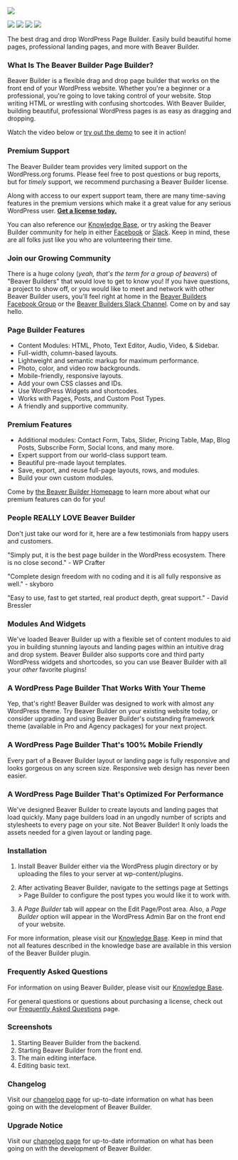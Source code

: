 <img src="https://www.wpbeaverbuilder.com/wp-content/uploads/2014/09/beaver-builder-logo1.png"></p>

<a href="https://en-gb.wordpress.org/plugins/beaver-builder-lite-version/"><img src="https://img.shields.io/wordpress/plugin/tested/beaver-builder-lite-version.svg"></a> 
<a href="https://en-gb.wordpress.org/plugins/beaver-builder-lite-version/"><img src="https://img.shields.io/wordpress/plugin/stars/beaver-builder-lite-version.svg"></a> 
<a href="https://en-gb.wordpress.org/plugins/beaver-builder-lite-version/"><img src="https://img.shields.io/wordpress/plugin/dt/beaver-builder-lite-version.svg"></a> 
<a href="https://en-gb.wordpress.org/plugins/beaver-builder-lite-version/"><img src="https://img.shields.io/wordpress/plugin/v/beaver-builder-lite-version.svg"></a>

The best drag and drop WordPress Page Builder. Easily build beautiful home pages, professional landing pages, and more with Beaver Builder.

### What Is The Beaver Builder Page Builder? ###

Beaver Builder is a flexible drag and drop page builder that works on the front end of your WordPress website. Whether you're a beginner or a professional, you're going to love taking control of your website. Stop writing HTML or wrestling with confusing shortcodes. With Beaver Builder, building beautiful, professional WordPress pages is as easy as dragging and dropping.

Watch the video below or [try out the demo](https://www.wpbeaverbuilder.com/go/demo?utm_medium=bb-lite&utm_source=repo-readme&utm_campaign=repo-demo-link "Beaver Builder Live Demo") to see it in action!

### Premium Support ###

The Beaver Builder team provides very limited support on the WordPress.org forums. Please feel free to post questions or bug reports, but for _timely_ support, we recommend purchasing a Beaver Builder license.

Along with access to our expert support team, there are many time-saving features in the premium versions which make it a great value for any serious WordPress user. [**Get a license today.**](https://www.wpbeaverbuilder.com/pricing/?utm_medium=bb-lite&utm_source=repo-readme&utm_campaign=repo-support-cta "Beaver Builder Premium Support")

You can also reference our [Knowledge Base](https://kb.wpbeaverbuilder.com/ "Beaver Builder Knowledge Base"), or try asking the Beaver Builder community for help in either [Facebook](http://beaver.builders/wp-repo-fb "Beaver Builders on Facebook") or [Slack](http://beaver.builders/wp-repo-slack "Beaver Builders on Slack"). Keep in mind, these are all folks just like you who are volunteering their time.

### Join our Growing Community ###

There is a huge colony (_yeah, that's the term for a group of beavers_) of "Beaver Builders" that would love to get to know you! If you have questions, a project to show off, or you would like to meet and network with other Beaver Builder users, you'll feel right at home in the [Beaver Builders Facebook Group](http://beaver.builders/wp-repo-fb "Beaver Builders on Facebook") or the [Beaver Builders Slack Channel](http://beaver.builders/wp-repo-slack "Beaver Builders on Slack"). Come on by and say hello.

### Page Builder Features ###

*   Content Modules: HTML, Photo, Text Editor, Audio, Video, & Sidebar.
*   Full-width, column-based layouts.
*   Lightweight and semantic markup for maximum performance.
*   Photo, color, and video row backgrounds.
*   Mobile-friendly, responsive layouts.
*   Add your own CSS classes and IDs.
*   Use WordPress Widgets and shortcodes.
*   Works with Pages, Posts, and Custom Post Types.
*   A friendly and supportive community.

### Premium Features ###

*   Additional modules: Contact Form, Tabs, Slider, Pricing Table, Map, Blog Posts, Subscribe Form, Social Icons, and many more.
*   Expert support from our world-class support team.
*   Beautiful pre-made layout templates.
*   Save, export, and reuse full-page layouts, rows, and modules.
*   Build your own custom modules.

Come by [the Beaver Builder Homepage](https://www.wpbeaverbuilder.com/?utm_medium=bb-lite&utm_source=repo-readme&utm_campaign=repo-homepage-link "Beaver Builder Homepage") to learn more about what our premium features can do for you!

### People REALLY LOVE Beaver Builder ###

Don't just take our word for it, here are a few testimonials from happy users and customers.

"Simply put, it is the best page builder in the WordPress ecosystem. There is no close second." - WP Crafter

"Complete design freedom with no coding and it is all fully responsive as well." - skyboro

"Easy to use, fast to get started, real product depth, great support." - David Bressler

### Modules And Widgets ###

We've loaded Beaver Builder up with a flexible set of content modules to aid you in building stunning layouts and landing pages within an intuitive drag and drop system. Beaver Builder also supports core and third party WordPress widgets and shortcodes, so you can use Beaver Builder with all your _other_ favorite plugins!

### A WordPress Page Builder That Works With Your Theme ###

Yep, that's right! Beaver Builder was designed to work with almost any WordPress theme. Try Beaver Builder on your existing website today, or consider upgrading and using Beaver Builder's outstanding framework theme (available in Pro and Agency packages) for your next project.

### A WordPress Page Builder That's 100% Mobile Friendly ###

Every part of a Beaver Builder layout or landing page is fully responsive and looks gorgeous on any screen size. Responsive web design has never been easier.

### A WordPress Page Builder That's Optimized For Performance ###

We've designed Beaver Builder to create layouts and landing pages that load quickly. Many page builders load in an ungodly number of scripts and stylesheets to every page on your site. Not Beaver Builder! It only loads the assets needed for a given layout or landing page.

### Installation ###

1. Install Beaver Builder either via the WordPress plugin directory or by uploading the files to your server at wp-content/plugins.

2. After activating Beaver Builder, navigate to the settings page at Settings > Page Builder to configure the post types you would like it to work with.

3. A _Page Builder_ tab will appear on the Edit Page/Post area. Also, a _Page Builder_ option will appear in the WordPress Admin Bar on the front end of your website.

For more information, please visit our [Knowledge Base](https://www.wpbeaverbuilder.com/documentation/?utm_medium=bb-lite&utm_source=repo-readme&utm_campaign=repo-install-kb-link "Beaver Builder Knowledge Base"). Keep in mind that not all features described in the knowledge base are available in this version of the Beaver Builder plugin.

### Frequently Asked Questions ###

For information on using Beaver Builder, please visit our [Knowledge Base](https://www.wpbeaverbuilder.com/knowledge-base/?utm_medium=bb-lite&utm_source=repo-readme&utm_campaign=repo-faq-kb-link "Beaver Builder Knowledge Base").

For general questions or questions about purchasing a license, check out our [Frequently Asked Questions](https://www.wpbeaverbuilder.com/frequently-asked-questions/?utm_medium=bb-lite&utm_source=repo-readme&utm_campaign=repo-faq-link "Beaver Builder FAQs") page.

### Screenshots ###

1. Starting Beaver Builder from the backend.
2. Starting Beaver Builder from the front end.
3. The main editing interface.
4. Editing basic text.

### Changelog ###

Visit our [changelog page](https://www.wpbeaverbuilder.com/change-logs/?utm_medium=bb-lite&utm_source=repo-readme&utm_campaign=repo-changelog-page "Beaver Builder Changelog") for up-to-date information on what has been going on with the development of Beaver Builder.

### Upgrade Notice ###

Visit our [changelog page](https://www.wpbeaverbuilder.com/change-logs/?utm_medium=bb-lite&utm_source=repo-readme&utm_campaign=repo-upgrade-page) for up-to-date information on what has been going on with the development of Beaver Builder.

